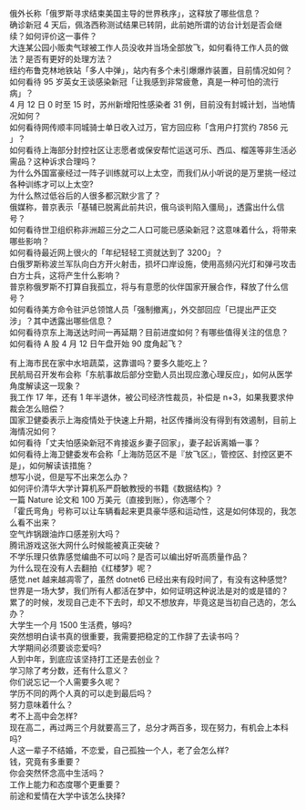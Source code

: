 俄外长称「俄罗斯寻求结束美国主导的世界秩序」，这释放了哪些信息？  
确诊新冠 4 天后，佩洛西称测试结果已转阴，此前她所谓的访台计划是否会继续？如何评价这一事件？  
大连某公园小贩卖气球被工作人员没收并当场全部放飞，如何看待工作人员的做法？是否有更好的处理方法？  
纽约布鲁克林地铁站「多人中弹」，站内有多个未引爆爆炸装置，目前情况如何？  
如何看待 95 岁英女王谈感染新冠「让我感到非常疲惫，真是一种可怕的流行病」？  
4 月 12 日 0 时至 15 时，苏州新增阳性感染者 31 例，目前没有封城计划，当地情况如何？  
如何看待网传顺丰同城骑士单日收入过万，官方回应称「含用户打赏约 7856 元 」？  
如何看待上海部分封控社区让志愿者或保安帮忙运送可乐、西瓜、榴莲等非生活必需品？这种诉求合理吗？  
为什么外国富豪经过一阵子训练就可以上太空，而我们从小听说的是万里挑一经过各种训练才可以上太空?  
为什么熬过低谷后的人很多都沉默少言了？  
俄媒称，普京表示「基辅已脱离此前共识，俄乌谈判陷入僵局」，透露出什么信号？  
如何看待世卫组织称非洲超三分之二人口可能已感染新冠？这意味着什么，将带来哪些影响？  
如何看待最近网上很火的「年纪轻轻工资就达到了 3200」？  
白俄罗斯称波兰军队向白方开火射击，损坏口岸设施，使用高频闪光灯和弹弓攻击白方士兵，这将产生什么影响？  
普京称俄罗斯不打算自我孤立，将与有意愿的伙伴国家开展合作，释放了什么信号？  
如何看待美方命令驻沪总领馆人员「强制撤离」，外交部回应「已提出严正交涉」？其中透露出哪些信息？  
如何看待京东上海送达时间一再延期？目前进度如何？有哪些值得关注的信息？  
如何看待 A 股 4 月 12 日午盘开始 90 度角起飞？
  
有上海市民在家中水培蔬菜，这靠谱吗？要多久能吃上？  
民航局召开发布会称「东航事故后部分空勤人员出现应激心理反应」，如何从医学角度解读这一现象？  
我工作 17 年，还有 1 年半退休，被公司经济性裁员，补偿是 n+3，如果我要求仲裁会怎么赔偿？  
国家卫健委表示上海疫情处于快速上升期，社区传播尚没有得到有效遏制，目前上海情况如何？  
如何看待「丈夫怕感染新冠不肯接返乡妻子回家」，妻子起诉离婚一事？  
如何看待上海卫健委发布会称「上海防范区不是『放飞区』，管控区、封控区更不是」，如何解读该措施？  
想写小说，但是写不出来怎么办？  
如何评价清华大学计算机系严蔚敏教授的书籍《数据结构》?  
一篇 Nature 论文和 100 万美元（直接到账），你选哪个？  
「霍氏弯角」号称可以让车辆看起来更具豪华感和运动性，这是如何体现的，我怎么看不出来？  
空气炸锅跟油炸口感差别大吗？  
腾讯游戏这张大网什么时候能被真正突破？  
不学乐理只依靠感觉编曲不可以吗？是否可以编出好听高质量作品？  
为什么现在没有人去翻拍《红楼梦》呢？  
感觉.net 越来越凋零了，虽然 dotnet6 已经出来有段时间了，有没有这种感觉?  
世界是一场大梦，我们所有人都活在梦中，如何证明这种说法是对的或是错的？  
累了的时候，发现自己走不下去时，却又不想放弃，毕竟这是当初自己选的，怎么办？  
大学生一个月 1500 生活费，够吗?  
突然想明白读书真的很重要，我需要把稳定的工作辞了去读书吗？  
大学期间必须要谈恋爱吗?  
人到中年，到底应该坚持打工还是去创业？  
学习除了考分数，还有什么意义？  
你们说忘记一个人需要多久呢？  
学历不同的两个人真的可以走到最后吗？  
努力意味着什么？  
考不上高中会怎样?  
现在高二，再过两三个月就要高三了，总分才两百多，现在努力，有机会上本科吗?  
人这一辈子不结婚，不恋爱，自己孤独一个人，老了会怎么样?  
钱，究竟有多重要？  
你会突然怀念高中生活吗？  
工作上能力和态度哪个更重要？  
前途和爱情在大学中该怎么抉择?  
